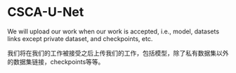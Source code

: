 # CSCA-U-Net

We will upload our work when our work is accepted, i.e., model, datasets links except private dataset, and checkpoints, etc.

我们将在我们的工作被接受之后上传我们的工作，包括模型，除了私有数据集以外的数据集链接，checkpoints等等。

